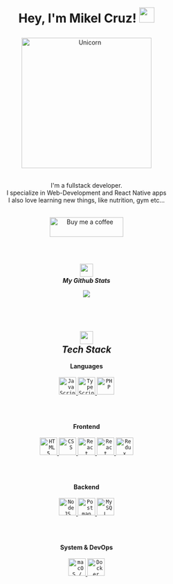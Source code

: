 <h1><p align="center">Hey, I'm Mikel Cruz! <img src="https://media.giphy.com/media/hvRJCLFzcasrR4ia7z/giphy.gif" width="35px"></h1></p>

<div align="center">
  <img width="300px" alt="Unicorn" src="https://media2.giphy.com/media/v1.Y2lkPTc5MGI3NjExODJ4eDJ5enJkajB3Y3h2cDdybzlxamk2Nnd3Y2NnMGc5YTBzMmlzcSZlcD12MV9pbnRlcm5hbF9naWZfYnlfaWQmY3Q9Zw/66M6ZwJkTLYikvhrqZ/giphy.gif" />
  <br><br>
  <p align="center">I'm a fullstack developer.<br/>I specialize in Web-Development and React Native apps <br> I also love learning new things, like nutrition, gym etc... <br></p><br/>
  <a href="https://www.buymeacoffee.com/mikelcruz">
    <img src="https://cdn.buymeacoffee.com/buttons/v2/default-yellow.png" height="45" width="170" alt="Buy me a coffee" />
  </a>
</div>

<br><br>

<p align="center">
  <img src="https://media.giphy.com/media/ObNTw8Uzwy6KQ/giphy.gif" width="30px"><br>
  <em><b>My Github Stats</b></em>
</p>

<p align = "center">
  <img src = "https://github-readme-streak-stats.herokuapp.com?user=MikelCruz&theme=dark&hide_border=true&border_radius=14&">  
</p>

<!-- TODO: More "About me"? -->
<!-- <img src="https://i.giphy.com/fMgTf1GYDNhaLhBM12.webp" width="30px">&nbsp;***About me*** -->

<br><br>

<h2 align="center">
  <img src="https://media3.giphy.com/media/v1.Y2lkPTc5MGI3NjExN2Y2aXU2MXgwdTFucWd6MW5hc2ljZDJ1MDBqOWhybmttczdwZ3BqZSZlcD12MV9pbnRlcm5hbF9naWZfYnlfaWQmY3Q9cw/YIoRLftPZQCFSQXIzp/giphy.gif" width="30px">
  <br>
  <em><b>Tech Stack</b></em>
</h2>


<!-- LANGUAGES -->
<p align="center">
  <b>Languages</b>
  <br><br>
  <a href="https://developer.mozilla.org/en-US/docs/Web/JavaScript" target="_blank">
    <code><img src="https://github.com/oHTGo/oHTGo/blob/main/images/javascript.svg" alt="JavaScript" height="40"/></code>
  </a>
  <a href="https://www.typescriptlang.org" target="_blank">
    <code><img src="https://github.com/oHTGo/oHTGo/blob/main/images/typescript.svg" alt="TypeScript" height="40"/></code>
  </a>
  <a href="https://www.php.net" target="_blank">
    <!-- PHP logo (Wikimedia) -->
    <code><img src="https://upload.wikimedia.org/wikipedia/commons/2/27/PHP-logo.svg" alt="PHP" height="40"/></code>
  </a>
</p>

<br><br>

<!-- FRONTEND -->
<p align="center">
  <b>Frontend</b>
  <br><br>
  <a href="https://developer.mozilla.org/en-US/docs/Web/HTML" target="_blank">
    <code><img src="https://github.com/oHTGo/oHTGo/blob/main/images/html.svg" alt="HTML5" height="40"/></code>
  </a>
  <a href="https://developer.mozilla.org/en-US/docs/Web/CSS" target="_blank">
    <code><img src="https://github.com/oHTGo/oHTGo/blob/main/images/css.svg" alt="CSS" height="40"/></code>
  </a>
  <a href="https://reactjs.org" target="_blank">
    <code><img src="https://github.com/oHTGo/oHTGo/blob/main/images/react.svg" alt="React" height="40"/></code>
  </a>
  <a href="https://reactnative.dev" target="_blank">
    <code><img src="https://cdn.worldvectorlogo.com/logos/react-native-1.svg" alt="React Native" height="40"/></code>
  </a>
  <a href="https://redux.js.org" target="_blank">
    <code><img src="https://raw.githubusercontent.com/reduxjs/redux/master/logo/logo.svg" alt="Redux" height="40"/></code>
  </a>
</p>

<br><br>

<!-- BACKEND -->
<p align="center">
  <b>Backend</b>
  <br><br>
  <a href="https://nodejs.org" target="_blank">
    <code><img src="https://github.com/oHTGo/oHTGo/blob/main/images/node.svg" alt="NodeJS" height="40"/></code>
  </a>
  <a href="https://www.postman.com" target="_blank">
    <code><img src="https://www.vectorlogo.zone/logos/getpostman/getpostman-icon.svg" alt="Postman" height="40"/></code>
  </a>
  <a href="https://www.mysql.com" target="_blank">
    <code><img src="https://github.com/oHTGo/oHTGo/blob/main/images/mysql.svg" alt="MySQL" height="40"/></code>
  </a>
  
  <!-- TODO: CheckSoap Logo?
   <a href="https://www.soapui.org" target="_blank">
    <code><img src="https://raw.githubusercontent.com/SmartBear/soapui/next/SoapUI-oss-logo.png" alt="SoapUI" height="40"/></code>
  </a>
  -->
</p>

<br><br>

<!-- SYSTEM & DEVOPS -->
<p align="center">
  <b>System & DevOps</b>
  <br><br>
  <a href="https://www.apple.com/macos" target="_blank">
    <code><img src="https://upload.wikimedia.org/wikipedia/commons/f/fa/Apple_logo_black.svg" alt="macOS / Apple" height="40"/></code>
  </a>
  <a href="https://www.docker.com" target="_blank">
    <code><img src="https://github.com/oHTGo/oHTGo/blob/main/images/docker.svg" alt="Docker" height="40"/></code>
  </a>
</p>
